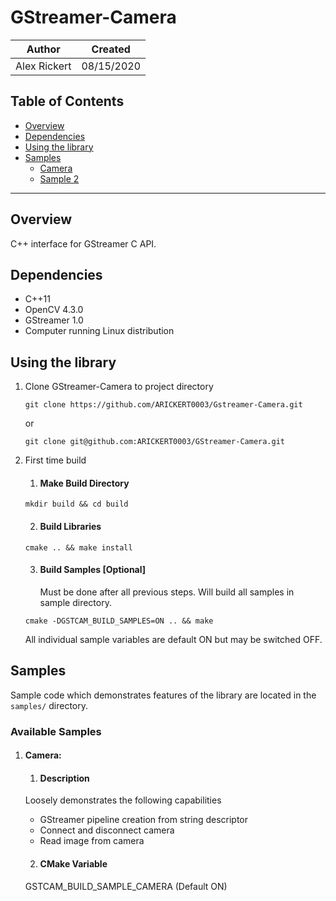 # GStreamer-Camera

| Author | Created | 
| ------ | ------- |
| Alex Rickert | 08/15/2020 |

## Table of Contents

  - [Overview](#overview)
  - [Dependencies](#dependencies)
  - [Using the library](#using-the-library)
  - [Samples](#samples)
      - [Camera](#camera)
      - [Sample 2](#sample2)

---

## Overview

C++ interface for GStreamer C API. 

## Dependencies

- C++11
- OpenCV 4.3.0
- GStreamer 1.0
- Computer running Linux distribution

## Using the library

1. Clone GStreamer-Camera to project directory
   
    `git clone https://github.com/ARICKERT0003/Gstreamer-Camera.git`

    or 

    `git clone git@github.com:ARICKERT0003/GStreamer-Camera.git`

2. First time build
   
    1. #### Make Build Directory
      
      `mkdir build && cd build`

    2. #### Build Libraries

      `cmake .. && make install`

    3. #### Build Samples [Optional]
    
       Must be done after all previous steps. Will build all samples in sample
       directory.

      `cmake -DGSTCAM_BUILD_SAMPLES=ON .. && make`

      All individual sample variables are default ON but may be switched OFF.

## Samples

Sample code which demonstrates features of the library are located in the `samples/` directory.

### Available Samples

1. #### Camera:

    1. #### Description

    Loosely demonstrates the following capabilities
    
      * GStreamer pipeline creation from string descriptor
      * Connect and disconnect camera
      * Read image from camera

    2. #### CMake Variable
    
    GSTCAM_BUILD_SAMPLE_CAMERA (Default ON)


